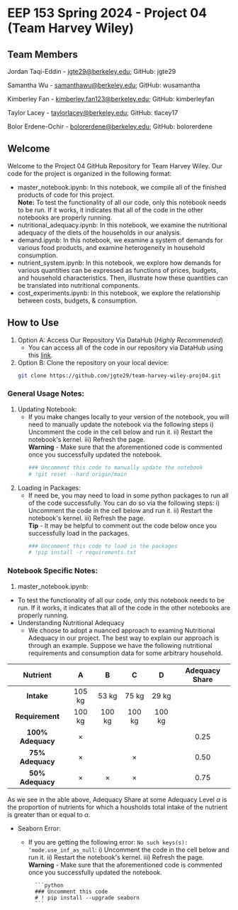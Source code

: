 # EEP 153 Spring 2024 - Project 04 (Team Harvey Wiley)

## Team Members
Jordan Taqi-Eddin - jgte29@berkeley.edu; GitHub: jgte29

Samantha Wu - samanthawu@berkeley.edu; GitHub: wusamantha

Kimberley Fan - kimberley.fan123@berkeley.edu; GitHub: kimberleyfan

Taylor Lacey - taylorlacey@berkeley.edu; GitHub: tlacey17

Bolor Erdene-Ochir - bolorerdene@berkeley.edu; GitHub: bolorerdene

## Welcome

Welcome to the Project 04 GitHub Repository for Team Harvey Wiley. Our code for the project is organized in the following format:
- master_notebook.ipynb: In this notebook, we compile all of the finished products of code for this project. <br>
**Note:** To test the functionality of all our code, only this notebook needs to be run. If it works, it indicates that all of the code in the other notebooks are properly running.
- nutritional_adequacy.ipynb: In this notebook, we examine the nutritional adequacy of the diets of the households in our analysis.
- demand.ipynb: In this notebook, we examine a system of demands for various food products, and examine heterogeneity in household consumption.
- nutrient_system.ipynb: In this notebook, we explore how demands for various quantities can be expressed as functions of prices, budgets, and household characteristics. Then, illustrate how these quantities can be translated into nutritional components.
- cost_experiments.ipynb: In this notebook, we explore the relationship between costs, budgets, & consumption.

## How to Use
1. Option A: Access Our Repository Via DataHub (*Highly Recommended*)
   - You can access all of the code in our repository via DataHub using this [link](https://datahub.berkeley.edu/hub/user-redirect/git-pull?repo=https%3A%2F%2Fgithub.com%2Fjgte29%2Fteam-harvey-wiley-proj04.git&urlpath=lab%2Ftree%2Fteam-harvey-wiley-proj04.git%2F&branch=main).
2. Option B: Clone the repository on your local device:
   ```bash
   git clone https://github.com/jgte29/team-harvey-wiley-proj04.git
   ```

### General Usage Notes:
1. Updating Notebook:
   - If you make changes locally to your version of the notebook, you will need to manually update the notebook via the following steps
       i) Uncomment the code in the cell below and run it.
       ii) Restart the notebook's kernel.
       iii) Refresh the page. <br>
       **Warning** - Make sure that the aforementioned code is commented once you successfully updated the notebook.
        ```python
        ### Uncomment this code to manually update the notebook
        # !git reset --hard origin/main
        ```
2. Loading in Packages:
   - If need be, you may need to load in some python packages to run all of the code successfully. You can do so via the following steps:
       i) Uncomment the code in the cell below and run it.
       ii) Restart the notebook's kernel.
       iii) Refresh the page. <br>
       **Tip** - It may be helpful to comment out the code below once you successfully load in the packages.
        ```python
        ### Uncomment this code to load in the packages
        # !pip install -r requirements.txt
        ```

### Notebook Specific Notes:
1. master_notebook.ipynb:
- To test the functionality of all our code, only this notebook needs to be run. If it works, it indicates that all of the code in the other notebooks are properly running.
- Understanding Nutritional Adequacy
   - We choose to adopt a nuanced approach to examing Nutritional Adequacy in our project. The best way to explain our approach is through an example. Suppose we have the following nutritional requirements and consumption data for some arbitrary household.

| **Nutrient** | A | B | C | D | Adequacy Share
|:-----------:|:----------:|:-----------:|:----------:|:-----------:|:-----------:|
| **Intake** | 105 kg |53 kg|75 kg|29 kg||
| **Requirement** | 100 kg |100 kg|100 kg|100 kg| |
| **100% Adequacy** | $\times$ | | | | 0.25 |
| **75% Adequacy** | $\times$ | | $\times$ | | 0.50 |
| **50% Adequacy** | $\times$ | $\times$ | $\times$ | | 0.75 |

   As we see in the able above, Adequacy Share at some Adequacy Level $\alpha$ is the proportion of nutrients for which a housholds total intake of the nutrient is greater than or equal to $\alpha$. <br>
      
   - Seaborn Error:
      - If you are getting the following error: `No such keys(s): ‘mode.use_inf_as_null`:
          i) Uncomment the code in the cell below and run it.
          ii) Restart the notebook's kernel.
          iii) Refresh the page. <br>
          **Warning** - Make sure that the aforementioned code is commented once you successfully updated the notebook.
             
              ```python
              ### Uncomment this code
              # ! pip install --upgrade seaborn
              ```
